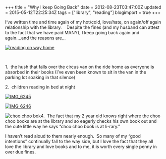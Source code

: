 +++
title = "Why I keep Going Back"
date = 2012-08-23T03:47:00Z
updated = 2015-05-12T22:25:34Z
tags = ["library", "reading"]
blogimport = true 
+++

I’ve written time and time again of my hot/cold, love/hate, on again/off again relationship with the library.&#160;&#160;&#160; Despite the fines (and my husband can attest to the fact that we have paid MANY), I keep going back again and again….and the reasons are…

[![reading on way home](https://latc.s3.amazonaws.com/wp-content/uploads/2012/08/reading-on-way-home.jpg "reading on way home")](https://latc.s3.amazonaws.com/wp-content/uploads/2012/08/reading-on-way-home.jpg)

&#160;

1.&#160; the hush that falls over the circus van on the ride home as everyone is absorbed in their books (I’ve even been known to sit in the van in the parking lot soaking in that silence)

2.&#160; children reading in bed at night

[![IMG_6245](https://latc.s3.amazonaws.com/wp-content/uploads/2012/08/IMG_6245.jpg "IMG_6245")](https://latc.s3.amazonaws.com/wp-content/uploads/2012/08/IMG_6245.jpg)

[![IMG_6246](https://latc.s3.amazonaws.com/wp-content/uploads/2012/08/IMG_6246.jpg "IMG_6246")](https://latc.s3.amazonaws.com/wp-content/uploads/2012/08/IMG_6246.jpg)

[![choo choo bok](https://latc.s3.amazonaws.com/wp-content/uploads/2012/08/choo-choo-bok.jpg "choo choo bok")](https://latc.s3.amazonaws.com/wp-content/uploads/2012/08/choo-choo-bok.jpg)4.&#160; The fact that my 2 year old knows right where the choo choo books are at the library and so eagerly checks his own book out and the cute little way he says “choo choo book is at li-rary.”

I haven’t read aloud to them nearly enough.&#160; So many of my “good intentions” continually fall to the way side, but I love the fact that they all love the library and love books and to me, it is worth every single penny in over due fines. 
